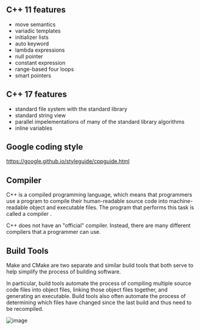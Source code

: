 ## C++ 11 features
- move semantics
- variadic templates
- initializer lists
- auto keyword
- lambda expressions
- null pointer
- constant expression
- range-based four loops
- smart pointers

## C++ 17 features
- standard file system with the standard library
- standard string view
- parallel impelementations of many of the standard library algorithms
- inline variables

## Google coding style
https://google.github.io/styleguide/cppguide.html



## Compiler
C++ is a compiled programming language, which means that programmers use a program to compile their human-readable source code into machine-readable object and executable files. The program that performs this task is called a compiler .

C++ does not have an "official" compiler. Instead, there are many different compilers that a programmer can use. 

## Build Tools
Make and CMake are two separate and similar build tools that both serve to help simplify the process of building software.

In particular, build tools automate the process of compiling multiple source code files into object files, linking those object files together, and generating an executable. Build tools also often automate the process of determining which files have changed since the last build and thus need to be recompiled. 


![image](https://user-images.githubusercontent.com/47606318/131343921-331538c9-2b6d-4cc0-ac06-ded61dd91005.png)

